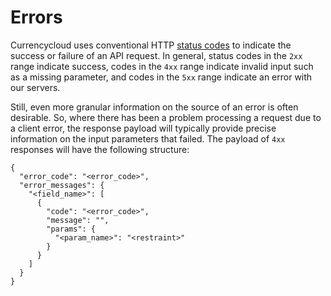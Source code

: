 # Errors
Currencycloud uses conventional HTTP [status codes](/overview/status-codes) to indicate the success or failure of an API request. In general, status codes in the ``2xx`` range indicate success, codes in the ``4xx`` range indicate invalid input such as a missing parameter, and codes in the ``5xx`` range indicate an error with our servers.

Still, even more granular information on the source of an error is often desirable. So, where there has been a problem processing a request due to a client error, the response payload will typically provide precise information on the input parameters that failed. The payload of ``4xx`` responses will have the following structure:

```
{
  "error_code": "<error_code>",
  "error_messages": {
    "<field_name>": [
      {
        "code": "<error_code>",
        "message": "",
        "params": {
          "<param_name>": "<restraint>"
        }
      }
    ]
  }
}
```
